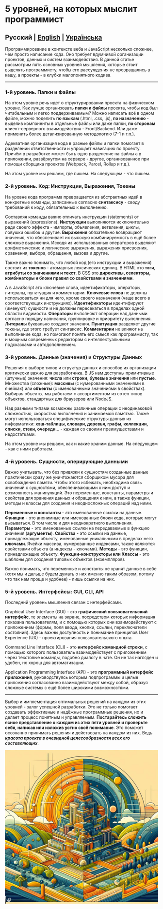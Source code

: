 # 5 уровней, на которых мыслит программист

## Русский | [English](five-levels.en.md) | [Українська](five-levels.ua.md)

Программирование в контексте веба и JavaScript несколько сложнее, чем просто написание кода. Оно требует вдумчивой организации проектов, данных и систем взаимодействия. В данной статье рассмотрим пять основных уровней мышления, которые стоит выделять программисту, чтобы его рассуждения не превращались в кашу, а проекты - в клубки малопонятного кодива.

---

### 1-й уровень. Папки и Файлы

На этом уровне речь идет о структурировании проекта на физическом уровне. Как лучше организовать **папки и файлы** проекта, чтобы код был читабельным и легко поддерживаемым? Можно написать всё в одном файле, можно поделить **по языкам** (.html, .css, .js), **по назначению** - выделив компоненты в отдельные файлы или даже папки, **по сторонам** клиент-серверного взаимодействия - Front/Backend. Или даже применить более детализированную методологию (7-1 и т.п.). 

Адекватная организация кода в разные файлы и папки помогает в разделении ответственности и упрощает навигацию по проекту. Причём в разработке может быть одно разделение на файлы а в приложении, развёрнутом на сервере - другое, организованное при помощи сборщика проектов (Webpack, Parcel, Rollup и т.д.). 

На этом уровне мы решаем, где пишем. На следующем - что пишем.

### 2-й уровень. Код: Инструкции, Выражения, Токены

На уровне кода программа превращается из абстрактных идей в конкретные команды, записанные согласно **синтаксису** - своду требований к коду, обязательных к выполнению. 

Составляя команды важно отличать инструкции (statements) от выражений (expressions). **Инструкции** выполняются исключительно ради своего эффекта - импорты, объявления, ветвления, циклы, ловушки ошибок и другие. **Выражения** обязательно возвращают значения, что обеспечивает их высокую комбинируемость в ещё более сложные выражения. Исходя из использованных операторов выделяют арифметические и логические выражения, выражения присвоения, сравнения, выбора, обращения, вызова и другие. 

Также важно понимать, что любой код (его инструкции и выражения) состоит из **токенов** - атомарных лексических единиц. В HTML это **тэги, атрибуты со значениями и текст**. В CSS это **директивы, селекторы, комбинаторы и блоки правил со свойствами и значениями**. 

А в JavaScript это ключевые слова, идентификаторы, операторы, литералы, пунктуация и комментарии. **Ключевые слова** не должны использоваться ни для чего, кроме своего назначения (чаще всего в соответствующих инструкциях). **Идентификаторы** идентифируют (именуют) сущности и не должны пересекаться в пределах одной области видимости. **Операторы** выполняют операции над данными согласно порядку написания, группировке и приоритету выполнения. **Литералы** буквально создают значения. **Пунктуация** разделяет другие токены, где этого требует синтаксис. **Комментарии** не влияют на выполнение кода, но помогают понять его смысл как программисту, так и мощным современных редакторам с интеллектуальными подсказками и автодополнением.

### 3-й уровень. Данные (значения) и Структуры Данных

Решения о выборе типов и структур данных и способов их организации критически важно для разработчика. В JS нам доступны примитивные (штучные) значения: **числа** или **строки**, **булевые значения** или **пустые**. Множества (сложные): **массивы** (с нумерованными значениями в ячейках) или **объекты** (с именованными значениями в свойствах). Выбирая объекты, мы работаем с ассортиментом из сотен типов объектов, стандартных для браузеров или NodeJS. 

Над разными типами возможны различные операции с неодинаковой сложностью, скоростью выполнения и занимаемой памятью. Также могут использоваться специфические структуры данных из информатики: **хэш-таблицы, словари, деревья, графы, коллекции, списки, стеки, очереди**... - каждая со своими преимуществами и недостатками. 

На этом уровне мы решаем, как и какие храним данные. На следующем - как с ними работаем.

### 4-й уровень. Сущности, оперирующие данными

Важно учитывать, что без привязки к сущностям созданные данные практически сразу же уничтожаются сборщиком мусора для освобождения памяти. Чтобы этого избежать, необходима связь значений с сущностями, обеспечивающими к ним доступ и возможность манипуляций. Это переменные, константы, параметры и свойства для хранения данных и обращения к ним, а также функции, методы и классы для создания и неодносложных операций над ними. 

**Переменные и константы** - это именованные ссылки на данные. **Функции** - это анонимные или именованные блоки кода, которые могут вызываться. В том числе и для неоднократного выполнения. **Параметры** - это именованные ссылки на передаваемые в функцию значения (**аргументы**). **Свойства** - это ссылки на данные, принадлежащие объекту, именованные уникальными в пределах него **ключами**. Ячейки массива, нумерованные индексами, также являются свойствами объекта (а индексы - ключами). **Методы** - это функции, принадлежащие объекту. **Функции-конструкторы или Классы** - это шаблоны для создания типовых объектов (экземпляров). 

Важно понимать, что переменные и константы не хранят данные в себе (хотя мы и дальше будем думать о них именно таким образом, потому что так нам проще и удобнее) - лишь ссылки на них.

### 5-й уровень. Интерфейсы: GUI, CLI, API

Последний уровень мышления связан с интерфейсами. 

Graphical User Interface (GUI) - это **графический пользовательский интерфейс**, те элементы на экране, посредством которых информация показана пользователям, и с помощью которых они взаимодействуют с приложением (формы, поля ввода, кнопки, ссылки, переключатели состояний). Здесь важны доступность и понимание принципов User Experience (UX) - проектирования пользовательского опыта. 

Command Line Interface (CLI) - это **интерфейс командной строки**, с помощью которого пользователь взаимодействует с приложением через текстовые команды, подобно диалогу в чате. Он не так нагляден и удобен, но хорош для автоматизации. 

Application Programming Interface (API) - это **программный интерфейс приложения**, руководствуясь которым подпрограммы и целые приложения согласованно взаимодействуют между собой, образуя сложные системы с ещё более широкими возможностями.

---

Выбор и имплементация оптимальных решений на каждом из этих уровней - залог успешной разработки. Это не только помогает создавать эффективные и надёжные программные решения, но и делает процесс понятным и управляемым. **Постарайтесь сложить ясное представление о каждом из этих пяти уровней и проверьте себя, написав или изложив устно своё понимание**. Это поможет осознанно принимать решения и действовать на каждом из них. Ведь ***красота проекта в очевидной целесообразности всех его составляющих***.

![абстрактная иллюстрация](five-layers.jpg)
